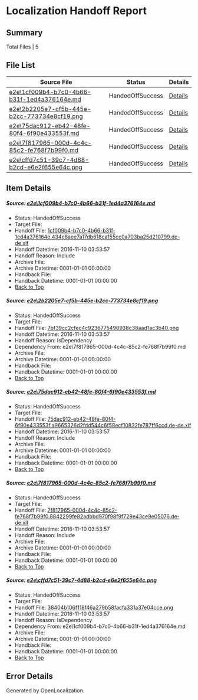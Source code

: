 # <a name='report-top'></a> Localization Handoff Report

## Summary
 Total Files | 5

## File List
 Source File | Status | Details 
 ----------- | ------ | ------- 
 [e2e\1cf009b4-b7c0-4b66-b31f-1ed4a376164e.md](https://github.com/OpenLocalizationTestOrg/ol-test0/blob/ee5c5dd9e103eb84c9ef88592aa3e2d39e9f4c3e/e2e/1cf009b4-b7c0-4b66-b31f-1ed4a376164e.md) | HandedOffSuccess | [Details](#3439174d03a12ed6fb6e3fe86fc83150b5bfe3a41)
 [e2e\2b2205e7-cf5b-445e-b2cc-773734e8cf19.png](https://github.com/OpenLocalizationTestOrg/ol-test0/blob/ee5c5dd9e103eb84c9ef88592aa3e2d39e9f4c3e/e2e/2b2205e7-cf5b-445e-b2cc-773734e8cf19.png) | HandedOffSuccess | [Details](#7bf39cc2cfec4c9236775490938c38aad1ac3b402)
 [e2e\75dac912-eb42-48fe-80f4-6f90e433553f.md](https://github.com/OpenLocalizationTestOrg/ol-test0/blob/ee5c5dd9e103eb84c9ef88592aa3e2d39e9f4c3e/e2e/75dac912-eb42-48fe-80f4-6f90e433553f.md) | HandedOffSuccess | [Details](#717b9602ed1d2534126d0f70f3b8ed658a4de0423)
 [e2e\7f817965-000d-4c4c-85c2-fe768f7b99f0.md](https://github.com/OpenLocalizationTestOrg/ol-test0/blob/ee5c5dd9e103eb84c9ef88592aa3e2d39e9f4c3e/e2e/7f817965-000d-4c4c-85c2-fe768f7b99f0.md) | HandedOffSuccess | [Details](#27b395592bf81c3ac52f6d7e523b0ac96c9ce5514)
 [e2e\cffd7c51-39c7-4d88-b2cd-e6e2f655e64c.png](https://github.com/OpenLocalizationTestOrg/ol-test0/blob/ee5c5dd9e103eb84c9ef88592aa3e2d39e9f4c3e/e2e/cffd7c51-39c7-4d88-b2cd-e6e2f655e64c.png) | HandedOffSuccess | [Details](#38404b106f118f46a279b58facfa331a37e04cce5)

## Item Details
##### <a name='3439174d03a12ed6fb6e3fe86fc83150b5bfe3a41'></a> Source: [e2e\1cf009b4-b7c0-4b66-b31f-1ed4a376164e.md](https://github.com/OpenLocalizationTestOrg/ol-test0/blob/ee5c5dd9e103eb84c9ef88592aa3e2d39e9f4c3e/e2e/1cf009b4-b7c0-4b66-b31f-1ed4a376164e.md)
* Status: HandedOffSuccess
* Target File: 
* Handoff File: [1cf009b4-b7c0-4b66-b31f-1ed4a376164e.434e8aee7a17db618ca155cc0a703ba25d210799.de-de.xlf](https://github.com/OpenLocalizationTestOrg/ol-test0-handoff/blob/82bc663d822030d5feb3ef41212bcdeddfafcc37/ol-handoff/OpenLocalizationTestOrg/ol-test0-dede/yufeih/ht/1cf009b4-b7c0-4b66-b31f-1ed4a376164e.434e8aee7a17db618ca155cc0a703ba25d210799.de-de.xlf)
* Handoff Datetime: 2016-11-10 03:53:57
* Handoff Reason: Include
* Archive File: 
* Archive Datetime: 0001-01-01 00:00:00
* Handback File: 
* Handback Datetime: 0001-01-01 00:00:00
* [Back to Top](#report-top)

##### <a name='7bf39cc2cfec4c9236775490938c38aad1ac3b402'></a> Source: [e2e\2b2205e7-cf5b-445e-b2cc-773734e8cf19.png](https://github.com/OpenLocalizationTestOrg/ol-test0/blob/ee5c5dd9e103eb84c9ef88592aa3e2d39e9f4c3e/e2e/2b2205e7-cf5b-445e-b2cc-773734e8cf19.png)
* Status: HandedOffSuccess
* Target File: 
* Handoff File: [7bf39cc2cfec4c9236775490938c38aad1ac3b40.png](https://github.com/OpenLocalizationTestOrg/ol-test0-handoff/blob/82bc663d822030d5feb3ef41212bcdeddfafcc37/ol-handoff/OpenLocalizationTestOrg/ol-test0-dede/yufeih/ht/7bf39cc2cfec4c9236775490938c38aad1ac3b40.png)
* Handoff Datetime: 2016-11-10 03:53:57
* Handoff Reason: IsDependency
* Dependency From: e2e\7f817965-000d-4c4c-85c2-fe768f7b99f0.md
* Archive File: 
* Archive Datetime: 0001-01-01 00:00:00
* Handback File: 
* Handback Datetime: 0001-01-01 00:00:00
* [Back to Top](#report-top)

##### <a name='717b9602ed1d2534126d0f70f3b8ed658a4de0423'></a> Source: [e2e\75dac912-eb42-48fe-80f4-6f90e433553f.md](https://github.com/OpenLocalizationTestOrg/ol-test0/blob/ee5c5dd9e103eb84c9ef88592aa3e2d39e9f4c3e/e2e/75dac912-eb42-48fe-80f4-6f90e433553f.md)
* Status: HandedOffSuccess
* Target File: 
* Handoff File: [75dac912-eb42-48fe-80f4-6f90e433553f.a9665326d2fdd544c6f58ecf10832fe787ff6ccd.de-de.xlf](https://github.com/OpenLocalizationTestOrg/ol-test0-handoff/blob/82bc663d822030d5feb3ef41212bcdeddfafcc37/ol-handoff/OpenLocalizationTestOrg/ol-test0-dede/yufeih/ht/75dac912-eb42-48fe-80f4-6f90e433553f.a9665326d2fdd544c6f58ecf10832fe787ff6ccd.de-de.xlf)
* Handoff Datetime: 2016-11-10 03:53:57
* Handoff Reason: Include
* Archive File: 
* Archive Datetime: 0001-01-01 00:00:00
* Handback File: 
* Handback Datetime: 0001-01-01 00:00:00
* [Back to Top](#report-top)

##### <a name='27b395592bf81c3ac52f6d7e523b0ac96c9ce5514'></a> Source: [e2e\7f817965-000d-4c4c-85c2-fe768f7b99f0.md](https://github.com/OpenLocalizationTestOrg/ol-test0/blob/ee5c5dd9e103eb84c9ef88592aa3e2d39e9f4c3e/e2e/7f817965-000d-4c4c-85c2-fe768f7b99f0.md)
* Status: HandedOffSuccess
* Target File: 
* Handoff File: [7f817965-000d-4c4c-85c2-fe768f7b99f0.8842299fe82adbbd970f98f9f729e43ce9e05076.de-de.xlf](https://github.com/OpenLocalizationTestOrg/ol-test0-handoff/blob/82bc663d822030d5feb3ef41212bcdeddfafcc37/ol-handoff/OpenLocalizationTestOrg/ol-test0-dede/yufeih/ht/7f817965-000d-4c4c-85c2-fe768f7b99f0.8842299fe82adbbd970f98f9f729e43ce9e05076.de-de.xlf)
* Handoff Datetime: 2016-11-10 03:53:57
* Handoff Reason: Include
* Archive File: 
* Archive Datetime: 0001-01-01 00:00:00
* Handback File: 
* Handback Datetime: 0001-01-01 00:00:00
* [Back to Top](#report-top)

##### <a name='38404b106f118f46a279b58facfa331a37e04cce5'></a> Source: [e2e\cffd7c51-39c7-4d88-b2cd-e6e2f655e64c.png](https://github.com/OpenLocalizationTestOrg/ol-test0/blob/ee5c5dd9e103eb84c9ef88592aa3e2d39e9f4c3e/e2e/cffd7c51-39c7-4d88-b2cd-e6e2f655e64c.png)
* Status: HandedOffSuccess
* Target File: 
* Handoff File: [38404b106f118f46a279b58facfa331a37e04cce.png](https://github.com/OpenLocalizationTestOrg/ol-test0-handoff/blob/82bc663d822030d5feb3ef41212bcdeddfafcc37/ol-handoff/OpenLocalizationTestOrg/ol-test0-dede/yufeih/ht/38404b106f118f46a279b58facfa331a37e04cce.png)
* Handoff Datetime: 2016-11-10 03:53:57
* Handoff Reason: IsDependency
* Dependency From: e2e\1cf009b4-b7c0-4b66-b31f-1ed4a376164e.md
* Archive File: 
* Archive Datetime: 0001-01-01 00:00:00
* Handback File: 
* Handback Datetime: 0001-01-01 00:00:00
* [Back to Top](#report-top)


## Error Details

Generated by OpenLocalization.

